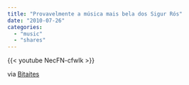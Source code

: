 ```yaml
---
title: "Provavelmente a música mais bela dos Sigur Rós"
date: "2010-07-26"
categories:
  - "music"
  - "shares"
---
```


{{< youtube NecFN-cfwlk >}}

via [Bitaites](http://bitaites.org/videos/provavelmente-a-musica-mais-bela-dos-sigur-ros?utm_source=feedburner&utm_medium=feed&utm_campaign=Feed%3A+bitaites%2Fblog+%28Bitaites%29)
